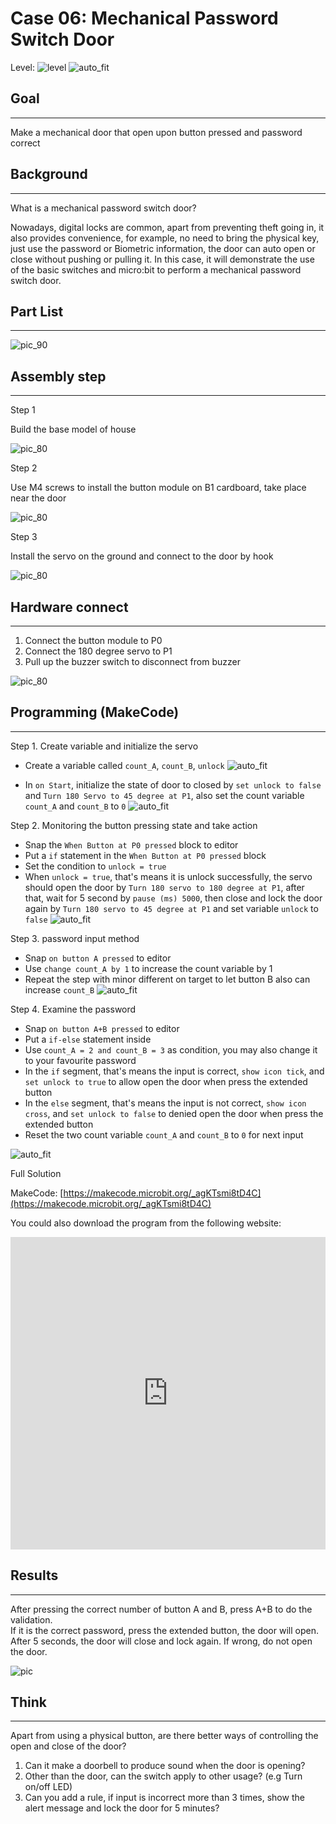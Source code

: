 # Case 06: Mechanical Password Switch Door

Level: ![level](images/level3.png)
![auto_fit](images/Case6/intro.png)<P>

## Goal
<HR>
Make a mechanical door that open upon button pressed and password correct<BR><P>

## Background
<HR>

<span id="subtitle">What is a mechanical password switch door?</span><P>
Nowadays, digital locks are common, apart from preventing theft going in, it also provides convenience, for example, no need to bring the physical key, just use the password or Biometric information, the door can auto open or close without pushing or pulling it. In this case, it will demonstrate the use of the basic switches and micro:bit to perform a mechanical password switch door.
<BR><P>




## Part List
<HR>

![pic_90](images/Case6/Case6_parts.png)<P>

## Assembly step
<HR>

<span id="subtitle">Step 1</span><P>
Build the base model of house<BR><P>

![pic_80](images/Case6/Case6_ass3.png)<P>
<span id="subtitle">Step 2</span><P>
Use M4 screws to install the button module on B1 cardboard, take place near the door<BR><P>

![pic_80](images/Case6/Case6_ass1.png)<P>

<span id="subtitle">Step 3</span><P>
Install the servo on the ground and connect to the door by hook <BR><P>
	
![pic_80](images/Case6/Case6_ass2.png)<P>


## Hardware connect
<HR>

1. Connect the button module to P0
2. Connect the 180 degree servo to P1
3. Pull up the buzzer switch to disconnect from buzzer

![pic_80](images/Case6/Case6_hardware.png)<P>

## Programming (MakeCode)
<HR>

<span id="subtitle">Step 1. Create variable and initialize the servo</span><P>
* Create a variable called `count_A`, `count_B`, `unlock`
![auto_fit](images/Case6/Case6_p1.png)<P>
* In `on Start`, initialize the state of door to closed by `set unlock to false` and `Turn 180 Servo to 45 degree at P1`, also set the count variable `count_A` and `count_B` to `0`
![auto_fit](images/Case6/Case6_p2.png)<P>

<span id="subtitle">Step 2. Monitoring the button pressing state and take action</span><P>
* Snap the `When Button at P0 pressed` block to editor
* Put a `if` statement in the `When Button at P0 pressed` block
* Set the condition to `unlock = true`
* When `unlock = true`, that's means it is unlock successfully, the servo should open the door by `Turn 180 servo to 180 degree at P1`, after that, wait for 5 second by `pause (ms) 5000`, then close and lock the door again by `Turn 180 servo to 45 degree at P1` and set variable `unlock` to `false`
![auto_fit](images/Case6/Case6_p3.png)<P>

<span id="subtitle">Step 3. password input method</span><P>
* Snap `on button A pressed` to editor
* Use `change count_A by 1` to increase the count variable by 1
* Repeat the step with minor different on target to let button B also can increase `count_B`
![auto_fit](images/Case6/Case6_p4.png)<P>

<span id="subtitle">Step 4. Examine the password</span><P>
* Snap `on button A+B pressed` to editor
* Put a `if-else` statement inside
* Use `count_A = 2 and count_B = 3` as condition, you may also change it to your favourite password
* In the `if` segment, that's means the input is correct, `show icon tick`, and `set unlock to true` to allow open the door when press the extended button
* In the `else` segment, that's means the input is not correct, `show icon cross`, and `set unlock to false` to denied open the door when press the extended button
* Reset the two count variable `count_A` and `count_B` to `0` for next input

![auto_fit](images/Case6/Case6_p5.png)<P>

<span id="subtitle">Full Solution<BR><P>
MakeCode: [https://makecode.microbit.org/_agKTsmi8tD4C](https://makecode.microbit.org/_agKTsmi8tD4C)<BR><P>
You could also download the program from the following website:<BR>
<iframe src="https://makecode.microbit.org/#pub:_agKTsmi8tD4C" width="100%" height="500" frameborder="0"></iframe>


## Results
<HR>

After pressing the correct number of button A and B, press A+B to do the validation.<BR>If it is the correct password, press the extended button, the door will open. After 5 seconds, the door will close and lock again. If wrong, do not open the door.
<BR><P>
![pic](images/Case6/Case6_result.gif)<P>

## Think
<HR>

Apart from using a physical button, are there better ways of controlling the open and close of the door?

1. Can it make a doorbell to produce sound when the door is opening?
2. Other than the door, can the switch apply to other usage? (e.g Turn on/off LED)
3. Can you add a rule, if input is incorrect more than 3 times, show the alert message and lock the door for 5 minutes?